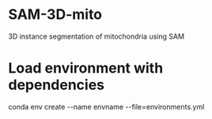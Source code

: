 # SAM-3D-mito
3D instance segmentation of mitochondria using SAM
# Load environment with dependencies
conda env create --name envname --file=environments.yml
